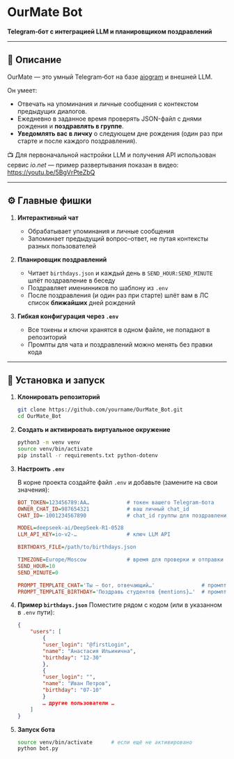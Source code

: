 # OurMate Bot

**Telegram‑бот с интеграцией LLM и планировщиком поздравлений**

---

## 📖 Описание

OurMate — это умный Telegram‑бот на базе [aiogram](https://docs.aiogram.dev/) и внешней LLM.

Он умеет:
- Отвечать на упоминания и личные сообщения с контекстом предыдущих диалогов.  
- Ежедневно в заданное время проверять JSON-файл с днями рождения и **поздравлять в группе**.  
- **Уведомлять вас в личку** о следующем дне рождения (один раз при старте и после каждого поздравления).  

📺 Для первоначальной настройки LLM и получения API использован сервис _io.net_ — пример развертывания показан в видео:  
https://youtu.be/5BgVrPteZbQ

---

## ⚙️ Главные фишки

1. **Интерактивный чат**  
    - Обрабатывает упоминания и личные сообщения  
    - Запоминает предыдущий вопрос–ответ, не путая контексты разных пользователей  

2. **Планировщик поздравлений**  
    - Читает `birthdays.json` и каждый день в `SEND_HOUR:SEND_MINUTE` шлёт поздравление в беседу
    - Поздравляет именинников по шаблону из `.env`  
    - После поздравления (и один раз при старте) шлёт вам в ЛС список **ближайших** дней рождений  

3. **Гибкая конфигурация через `.env`**  
    - Все токены и ключи хранятся в одном файле, не попадают в репозиторий  
    - Промпты для чата и поздравлений можно менять без правки кода  

---

## 🚀 Установка и запуск

1. **Клонировать репозиторий**  
   ```bash
   git clone https://github.com/yourname/OurMate_Bot.git
   cd OurMate_Bot

2. **Создать и активировать виртуальное окружение**  
   ```bash
   python3 -m venv venv
   source venv/bin/activate
   pip install -r requirements.txt python-dotenv

3. **Настроить `.env`**

    В корне проекта создайте файл `.env` и добавьте (замените на свои значения):

    ```ini
    BOT_TOKEN=123456789:AA…            # токен вашего Telegram-бота  
    OWNER_CHAT_ID=987654321            # ваш личный chat_id  
    CHAT_ID=-1001234567890             # chat_id группы для поздравлений  

    MODEL=deepseek-ai/DeepSeek-R1-0528  
    LLM_API_KEY=io-v2-…                # ключ LLM API  

    BIRTHDAYS_FILE=/path/to/birthdays.json  

    TIMEZONE=Europe/Moscow             # время для проверки и отправки поздравлений
    SEND_HOUR=10  
    SEND_MINUTE=0  

    PROMPT_TEMPLATE_CHAT='Ты — бот, отвечающий…'               # промпт для ответов в лс и беседе
    PROMPT_TEMPLATE_BIRTHDAY='Поздравь студентов {mentions}…'  # промпт для генерации поздравлений

4. **Пример `birthdays.json`**
    Поместите рядом с кодом (или в указанном в `.env` пути):

    ```json
    {
        "users": [
            {
            "user_login": "@firstLogin",
            "name": "Анастасия Ильинична",
            "birthday": "12-30"
            },
            {
            "user_login": "",
            "name": "Иван Петров",
            "birthday": "07-10"
            }
            … другие пользователи …
        ]
    }

5. **Запуск бота**

    ```bash
    source venv/bin/activate      # если ещё не активировано  
    python bot.py  